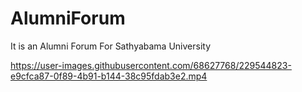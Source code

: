 # AlumniForum
It is an Alumni Forum For Sathyabama University





https://user-images.githubusercontent.com/68627768/229544823-e9cfca87-0f89-4b91-b144-38c95fdab3e2.mp4

